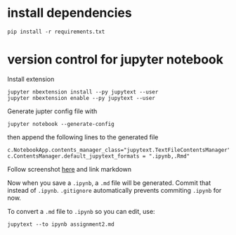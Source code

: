 # install dependencies

```
pip install -r requirements.txt
```

# version control for jupyter notebook

Install extension

```
jupyter nbextension install --py jupytext --user
jupyter nbextension enable --py jupytext --user
```

Generate jupter config file with 

```
jupyter notebook --generate-config
```

then append the following lines to the generated file

```
c.NotebookApp.contents_manager_class="jupytext.TextFileContentsManager"
c.ContentsManager.default_jupytext_formats = ".ipynb,.Rmd"
```

Follow screenshot [here](https://github.com/mwouts/jupytext/blob/main/docs/install.md#jupytext-menu-in-jupyter-notebook) and link markdown

Now when you save a `.ipynb`, a `.md` file will be generated. Commit that instead of `.ipynb`. `.gitignore` automatically prevents commiting `.ipynb` for now.

To convert a `.md` file to `.ipynb` so you can edit, use:

```
jupytext --to ipynb assignment2.md
```
